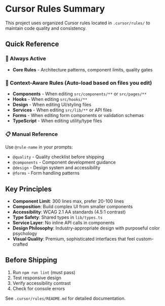 # Cursor Rules Summary

This project uses organized Cursor rules located in `.cursor/rules/` to maintain code quality and consistency.

## Quick Reference

### 🔄 Always Active
- **Core Rules** - Architecture patterns, component limits, quality gates

### 🎯 Context-Aware Rules (Auto-load based on files you edit)
- **Components** - When editing `src/components/**` or `src/pages/**`
- **Hooks** - When editing `src/hooks/**`
- **Design** - When editing UI/styling files
- **Services** - When editing `src/lib/**` or API files
- **Forms** - When editing form components or validation schemas
- **TypeScript** - When editing utility/type files

### 📋 Manual Reference
Use `@rule-name` in your prompts:
- `@quality` - Quality checklist before shipping
- `@components` - Component development guidance
- `@design` - Design system and accessibility
- `@forms` - Form handling patterns

## Key Principles
- **Component Limit**: 300 lines max, prefer 20-100 lines
- **Composition**: Build complex UI from smaller components
- **Accessibility**: WCAG 2.1 AA standards (4.5:1 contrast)
- **Type Safety**: Shared types in `lib/types.ts`
- **Service Layer**: No inline API calls in components
- **Design Philosophy**: Industry-appropriate design with purposeful color psychology
- **Visual Quality**: Premium, sophisticated interfaces that feel custom-crafted

## Before Shipping
1. Run `npm run lint` (must pass)
2. Test responsive design
3. Verify accessibility contrast
4. Check for console errors

See `.cursor/rules/README.md` for detailed documentation.
